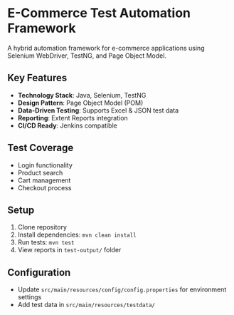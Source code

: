 # E-Commerce Test Automation Framework

A hybrid automation framework for e-commerce applications using Selenium WebDriver, TestNG, and Page Object Model.

## Key Features

- **Technology Stack**: Java, Selenium, TestNG
- **Design Pattern**: Page Object Model (POM)
- **Data-Driven Testing**: Supports Excel & JSON test data
- **Reporting**: Extent Reports integration
- **CI/CD Ready**: Jenkins compatible

## Test Coverage

- Login functionality
- Product search
- Cart management
- Checkout process

## Setup

1. Clone repository
2. Install dependencies: `mvn clean install`
3. Run tests: `mvn test`
4. View reports in `test-output/` folder

## Configuration

- Update `src/main/resources/config/config.properties` for environment settings
- Add test data in `src/main/resources/testdata/`
